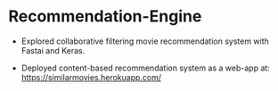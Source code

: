 # Recommendation-Engine
- Explored collaborative filtering movie recommendation system with Fastai and Keras. 

- Deployed content-based recommendation system as a web-app at: https://similarmovies.herokuapp.com/


